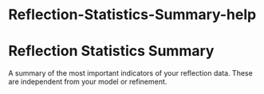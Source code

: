 # Reflection-Statistics-Summary-help

# Reflection Statistics Summary
A summary of the most important indicators of your reflection data. These are independent from your model or refinement.
